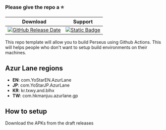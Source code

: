 ### Please give the repo a :star:

| Download | Support |
|-------|------|
| [![GitHub Release Date](https://img.shields.io/github/release-date/Alisa-Mikhailovna/AzurLaneJP)](https://github.com/Alisa-Mikhailovna/AzurLaneJP/releases) | [![Static Badge](https://img.shields.io/badge/discord-blue)](https://discord.gg/QQxadkGa) |

This repo template will allow you to build Perseus using Github Actions. This will helps people who don't want to setup build environments on their machines.

## Azur Lane regions
- **EN**: com.YoStarEN.AzurLane
- **JP**: com.YoStarJP.AzurLane
- **KR**: kr.txwy.and.blhx
- **TW**: com.hkmanjuu.azurlane.gp

## How to setup
Download the APKs from the draft releases
